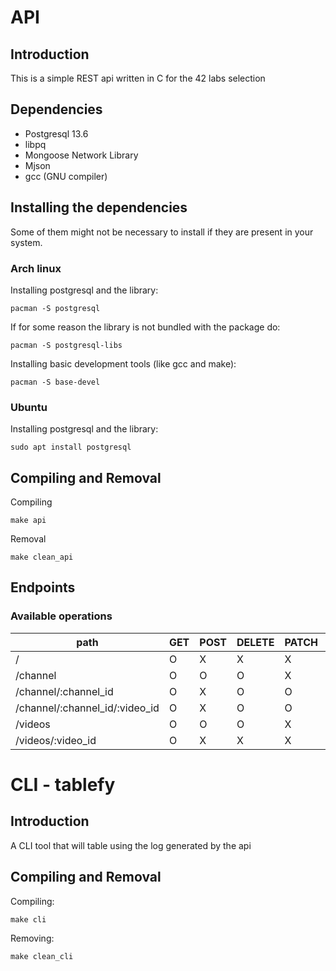 
# API
## Introduction
This is a simple REST api written in C for the 42 labs selection

## Dependencies
- Postgresql 13.6
- libpq
- Mongoose Network Library
- Mjson
- gcc (GNU compiler)

## Installing the dependencies
Some of them might not be necessary to install if they are present in your system.
### Arch linux
Installing postgresql and the library:
```
pacman -S postgresql
```
If for some reason the library is not bundled with the package do:
```
pacman -S postgresql-libs
```
Installing basic development tools (like gcc and make):
```
pacman -S base-devel
```
### Ubuntu
Installing postgresql and the library:
```
sudo apt install postgresql
```
## Compiling and Removal
Compiling
```
make api
```
Removal
```
make clean_api
```

## Endpoints
### Available operations
|path|GET|POST|DELETE|PATCH|PUT|
|---|---|---|---|---|---|
|/|O|X|X|X|X|
|/channel|O|O|O|X|X|
|/channel/:channel_id|O|X|O|O|O|
|/channel/:channel_id/:video_id|O|X|O|O|O|
|/videos|O|O|O|X|X|
|/videos/:video_id|O|X|X|X|X|


# CLI - tablefy
## Introduction
A CLI tool that will table using the log generated by the api

## Compiling and Removal
Compiling:
```
make cli
```
Removing:
```
make clean_cli
```
